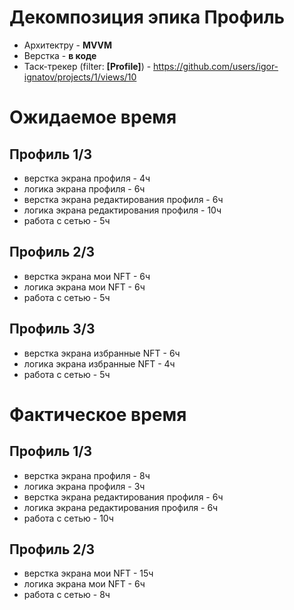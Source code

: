 # Декомпозиция эпика Профиль

- Архитектру - **MVVM**
- Верстка - **в коде**
- Таск-трекер (filter: **[Profile]**) - https://github.com/users/igor-ignatov/projects/1/views/10


# Ожидаемое время

## Профиль 1/3
- верстка экрана профиля - 4ч
- логика экрана профиля - 6ч
- верстка экрана редактирования профиля - 6ч
- логика экрана редактирования профиля - 10ч
- работа с сетью - 5ч

## Профиль 2/3
- верстка экрана мои NFT - 6ч
- логика экрана мои NFT - 6ч
- работа с сетью - 5ч

## Профиль 3/3
- верстка экрана избранные NFT - 6ч
- логика экрана избранные NFT - 4ч
- работа с сетью - 5ч


# Фактическое время

## Профиль 1/3
- верстка экрана профиля - 8ч
- логика экрана профиля - 3ч
- верстка экрана редактирования профиля - 6ч
- логика экрана редактирования профиля - 6ч
- работа с сетью - 10ч

## Профиль 2/3
- верстка экрана мои NFT - 15ч
- логика экрана мои NFT - 6ч
- работа с сетью - 8ч
